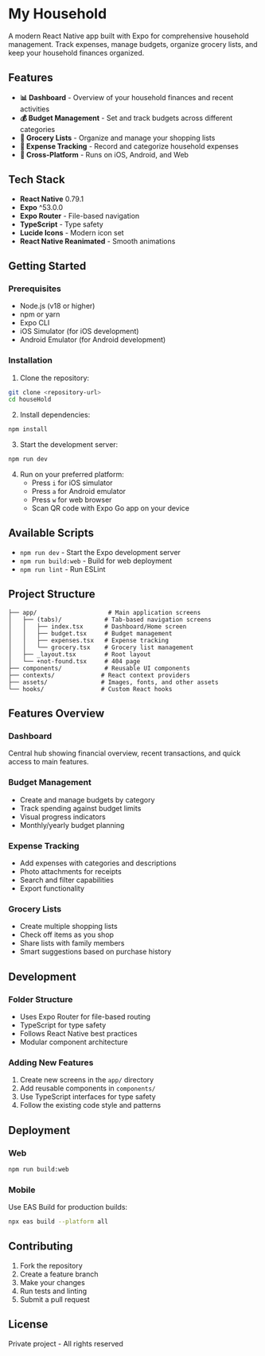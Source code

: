 # My Household

A modern React Native app built with Expo for comprehensive household management. Track expenses, manage budgets, organize grocery lists, and keep your household finances organized.

## Features

- **📊 Dashboard** - Overview of your household finances and recent activities
- **💰 Budget Management** - Set and track budgets across different categories
- **🛒 Grocery Lists** - Organize and manage your shopping lists
- **📝 Expense Tracking** - Record and categorize household expenses
- **📱 Cross-Platform** - Runs on iOS, Android, and Web

## Tech Stack

- **React Native** 0.79.1
- **Expo** ^53.0.0
- **Expo Router** - File-based navigation
- **TypeScript** - Type safety
- **Lucide Icons** - Modern icon set
- **React Native Reanimated** - Smooth animations

## Getting Started

### Prerequisites

- Node.js (v18 or higher)
- npm or yarn
- Expo CLI
- iOS Simulator (for iOS development)
- Android Emulator (for Android development)

### Installation

1. Clone the repository:

```bash
git clone <repository-url>
cd houseHold
```

2. Install dependencies:

```bash
npm install
```

3. Start the development server:

```bash
npm run dev
```

4. Run on your preferred platform:
   - Press `i` for iOS simulator
   - Press `a` for Android emulator
   - Press `w` for web browser
   - Scan QR code with Expo Go app on your device

## Available Scripts

- `npm run dev` - Start the Expo development server
- `npm run build:web` - Build for web deployment
- `npm run lint` - Run ESLint

## Project Structure

```
├── app/                    # Main application screens
│   ├── (tabs)/            # Tab-based navigation screens
│   │   ├── index.tsx      # Dashboard/Home screen
│   │   ├── budget.tsx     # Budget management
│   │   ├── expenses.tsx   # Expense tracking
│   │   └── grocery.tsx    # Grocery list management
│   ├── _layout.tsx        # Root layout
│   └── +not-found.tsx     # 404 page
├── components/            # Reusable UI components
├── contexts/             # React context providers
├── assets/               # Images, fonts, and other assets
└── hooks/                # Custom React hooks
```

## Features Overview

### Dashboard

Central hub showing financial overview, recent transactions, and quick access to main features.

### Budget Management

- Create and manage budgets by category
- Track spending against budget limits
- Visual progress indicators
- Monthly/yearly budget planning

### Expense Tracking

- Add expenses with categories and descriptions
- Photo attachments for receipts
- Search and filter capabilities
- Export functionality

### Grocery Lists

- Create multiple shopping lists
- Check off items as you shop
- Share lists with family members
- Smart suggestions based on purchase history

## Development

### Folder Structure

- Uses Expo Router for file-based routing
- TypeScript for type safety
- Follows React Native best practices
- Modular component architecture

### Adding New Features

1. Create new screens in the `app/` directory
2. Add reusable components in `components/`
3. Use TypeScript interfaces for type safety
4. Follow the existing code style and patterns

## Deployment

### Web

```bash
npm run build:web
```

### Mobile

Use EAS Build for production builds:

```bash
npx eas build --platform all
```

## Contributing

1. Fork the repository
2. Create a feature branch
3. Make your changes
4. Run tests and linting
5. Submit a pull request

## License

Private project - All rights reserved
